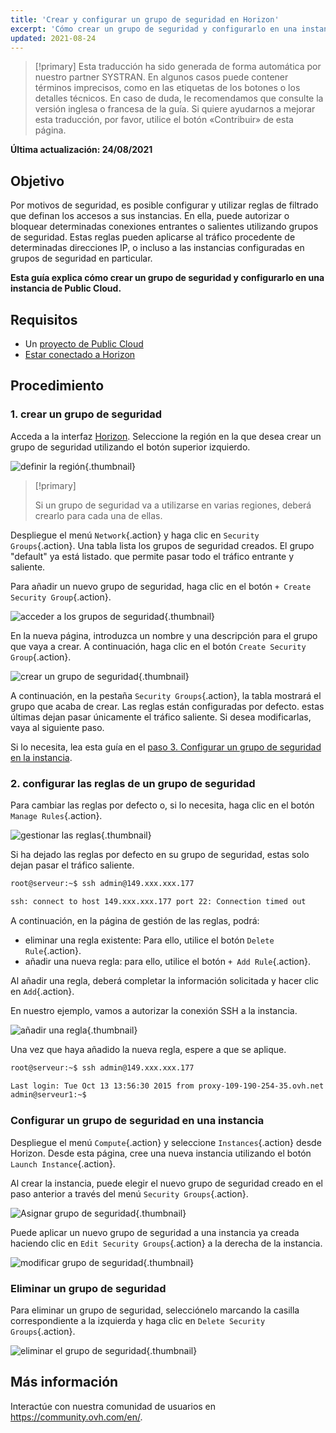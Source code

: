 ```yaml
---
title: 'Crear y configurar un grupo de seguridad en Horizon'
excerpt: 'Cómo crear un grupo de seguridad y configurarlo en una instancia de Public Cloud'
updated: 2021-08-24
---
```


> [!primary]
> Esta traducción ha sido generada de forma automática por nuestro partner SYSTRAN. En algunos casos puede contener términos imprecisos, como en las etiquetas de los botones o los detalles técnicos. En caso de duda, le recomendamos que consulte la versión inglesa o francesa de la guía. Si quiere ayudarnos a mejorar esta traducción, por favor, utilice el botón «Contribuir» de esta página.
>

**Última actualización: 24/08/2021**

## Objetivo

Por motivos de seguridad, es posible configurar y utilizar reglas de filtrado que definan los accesos a sus instancias. En ella, puede autorizar o bloquear determinadas conexiones entrantes o salientes utilizando grupos de seguridad. Estas reglas pueden aplicarse al tráfico procedente de determinadas direcciones IP, o incluso a las instancias configuradas en grupos de seguridad en particular.

**Esta guía explica cómo crear un grupo de seguridad y configurarlo en una instancia de Public Cloud.**

## Requisitos

- Un [proyecto de Public Cloud](https://www.ovhcloud.com/es/public-cloud/)
- [Estar conectado a Horizon](/pages/platform/public-cloud/create_and_delete_a_user)

## Procedimiento

### 1\. crear un grupo de seguridad

Acceda a la interfaz [Horizon](/pages/platform/public-cloud/create_and_delete_a_user). Seleccione la región en la que desea crear un grupo de seguridad utilizando el botón superior izquierdo.

![definir la región](images/security-group0.png){.thumbnail}

> [!primary]
>
> Si un grupo de seguridad va a utilizarse en varias regiones, deberá crearlo para cada una de ellas.
>

Despliegue el menú `Network`{.action} y haga clic en `Security Groups`{.action}. Una tabla lista los grupos de seguridad creados. El grupo "default" ya está listado. que permite pasar todo el tráfico entrante y saliente.

Para añadir un nuevo grupo de seguridad, haga clic en el botón `+ Create Security Group`{.action}.

![acceder a los grupos de seguridad](images/security-group1.png){.thumbnail}

En la nueva página, introduzca un nombre y una descripción para el grupo que vaya a crear. A continuación, haga clic en el botón `Create Security Group`{.action}.

![crear un grupo de seguridad](images/security-group2.png){.thumbnail}

A continuación, en la pestaña `Security Groups`{.action}, la tabla mostrará el grupo que acaba de crear. Las reglas están configuradas por defecto. estas últimas dejan pasar únicamente el tráfico saliente. Si desea modificarlas, vaya al siguiente paso.

Si lo necesita, lea esta guía en el [paso 3\. Configurar un grupo de seguridad en la instancia](#instance-security-group).

### 2\. configurar las reglas de un grupo de seguridad

Para cambiar las reglas por defecto o, si lo necesita, haga clic en el botón `Manage Rules`{.action}.

![gestionar las reglas](images/security-group3.png){.thumbnail}

Si ha dejado las reglas por defecto en su grupo de seguridad, estas solo dejan pasar el tráfico saliente.

```bash
root@serveur:~$ ssh admin@149.xxx.xxx.177

ssh: connect to host 149.xxx.xxx.177 port 22: Connection timed out
```

A continuación, en la página de gestión de las reglas, podrá:

- eliminar una regla existente: Para ello, utilice el botón `Delete Rule`{.action}.
- añadir una nueva regla: para ello, utilice el botón `+ Add Rule`{.action}.

Al añadir una regla, deberá completar la información solicitada y hacer clic en `Add`{.action}.

En nuestro ejemplo, vamos a autorizar la conexión SSH a la instancia.

![añadir una regla](images/security-group4.png){.thumbnail}

Una vez que haya añadido la nueva regla, espere a que se aplique.

```bash
root@serveur:~$ ssh admin@149.xxx.xxx.177

Last login: Tue Oct 13 13:56:30 2015 from proxy-109-190-254-35.ovh.net
admin@serveur1:~$
```

### Configurar un grupo de seguridad en una instancia <a name="instance-security-group"></a>

Despliegue el menú `Compute`{.action} y seleccione `Instances`{.action} desde Horizon. Desde esta página, cree una nueva instancia utilizando el botón `Launch Instance`{.action}.

Al crear la instancia, puede elegir el nuevo grupo de seguridad creado en el paso anterior a través del menú `Security Groups`{.action}.

![Asignar grupo de seguridad](images/security-group5.png){.thumbnail}

Puede aplicar un nuevo grupo de seguridad a una instancia ya creada haciendo clic en `Edit Security Groups`{.action} a la derecha de la instancia.

![modificar grupo de seguridad](images/security-group6.png){.thumbnail}

### Eliminar un grupo de seguridad

Para eliminar un grupo de seguridad, selecciónelo marcando la casilla correspondiente a la izquierda y haga clic en `Delete Security Groups`{.action}.

![eliminar el grupo de seguridad](images/security-group7.png){.thumbnail}

## Más información

Interactúe con nuestra comunidad de usuarios en <https://community.ovh.com/en/>.
